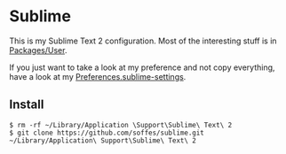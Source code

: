 # Sublime

This is my Sublime Text 2 configuration. Most of the interesting stuff is in [Packages/User](Packages/User).

If you just want to take a look at my preference and not copy everything, have a look at my [Preferences.sublime-settings](Packages/User/Preferences.sublime-settings).

## Install

    $ rm -rf ~/Library/Application \Support\Sublime\ Text\ 2
    $ git clone https://github.com/soffes/sublime.git ~/Library/Application\ Support\Sublime\ Text\ 2
